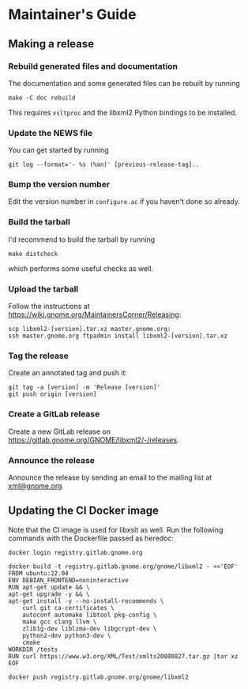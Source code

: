 # Maintainer's Guide

## Making a release

### Rebuild generated files and documentation

The documentation and some generated files can be rebuilt by running

    make -C doc rebuild

This requires `xsltproc` and the libxml2 Python bindings to be installed.

### Update the NEWS file

You can get started by running

    git log --format='- %s (%an)' [previous-release-tag]..

### Bump the version number

Edit the version number in `configure.ac` if you haven't done so already.

### Build the tarball

I'd recommend to build the tarball by running

    make distcheck

which performs some useful checks as well.

### Upload the tarball

Follow the instructions at
<https://wiki.gnome.org/MaintainersCorner/Releasing>:

    scp libxml2-[version].tar.xz master.gnome.org:
    ssh master.gnome.org ftpadmin install libxml2-[version].tar.xz

### Tag the release

Create an annotated tag and push it:

    git tag -a [version] -m 'Release [version]'
    git push origin [version]

### Create a GitLab release

Create a new GitLab release on
<https://gitlab.gnome.org/GNOME/libxml2/-/releases>.

### Announce the release

Announce the release by sending an email to the mailing list at
xml@gnome.org.

## Updating the CI Docker image

Note that the CI image is used for libxslt as well. Run the following
commands with the Dockerfile passed as heredoc:

    docker login registry.gitlab.gnome.org

    docker build -t registry.gitlab.gnome.org/gnome/libxml2 - <<'EOF'
    FROM ubuntu:22.04
    ENV DEBIAN_FRONTEND=noninteractive
    RUN apt-get update && \
	apt-get upgrade -y && \
	apt-get install -y --no-install-recommends \
	    curl git ca-certificates \
	    autoconf automake libtool pkg-config \
	    make gcc clang llvm \
	    zlib1g-dev liblzma-dev libgcrypt-dev \
	    python2-dev python3-dev \
	    cmake
    WORKDIR /tests
    RUN curl https://www.w3.org/XML/Test/xmlts20080827.tar.gz |tar xz
    EOF

    docker push registry.gitlab.gnome.org/gnome/libxml2

